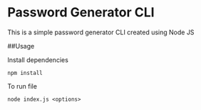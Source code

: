# Password Generator CLI
This is a simple password generator CLI created using Node JS

##Usage

Install dependencies

```
npm install
```

To run file

```
node index.js <options>
```
